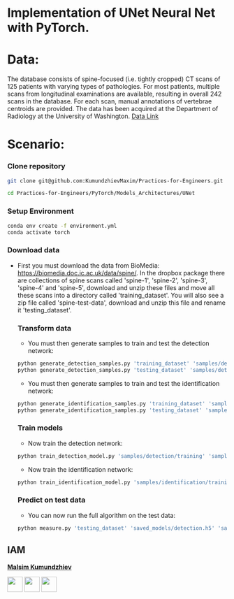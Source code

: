 # Implementation of UNet Neural Net with PyTorch. 

# Data: 
The database consists of spine-focused (i.e. tightly cropped) CT scans of 125 patients with varying types of pathologies. For most patients, multiple scans from longitudinal examinations are available, resulting in overall 242 scans in the database. For each scan, manual annotations of vertebrae centroids are provided. The data has been acquired at the Department of Radiology at the University of Washington.
[Data Link](https://imperialcollegelondon.app.box.com/s/erhcm28aablpy1725lt93xh6pk31ply1)

# Scenario:
### Clone repository
```bash
git clone git@github.com:KumundzhievMaxim/Practices-for-Engineers.git
```
```bash
cd Practices-for-Engineers/PyTorch/Models_Architectures/UNet 
```
### Setup Environment
```bash
conda env create -f environment.yml
conda activate torch
```
### Download data
-  First you must download the data from BioMedia: https://biomedia.doc.ic.ac.uk/data/spine/. In the dropbox package there are collections of spine scans called 'spine-1', 'spine-2', 'spine-3', 'spine-4' and 'spine-5', download and unzip these files and move all these scans into a directory called 'training_dataset'. You will also see a zip file called 'spine-test-data', download and unzip this file and rename it 'testing_dataset'.
    ### Transform data
    - You must then generate samples to train and test the detection network: 
    ```bash
    python generate_detection_samples.py 'training_dataset' 'samples/detection/training'
    python generate_detection_samples.py 'testing_dataset' 'samples/detection/testing' 
    ``` 
    - You must then generate samples to train and test the identification network:
    ```bash
   python generate_identification_samples.py 'training_dataset' 'samples/identification/training' 
   python generate_identification_samples.py 'testing_dataset' 'samples/identification/testing'
    ```
    ### Train models
    - Now train the detection network:
    ```bash
    python train_detection_model.py 'samples/detection/training' 'samples/detection/testing' 'saved_models/detection.h5'
    ```
    - Now train the identification network:
    ```bash
   python train_identification_model.py 'samples/identification/training' 'samples/identification/testing' 'saved_models/identification.h5'
    ```
   ### Predict on test data
   - You can now run the full algorithm on the test data:
   ```bash
   python measure.py 'testing_dataset' 'saved_models/detection.h5' 'saved_models/identification.h5'
   ```
   
   
## IAM
**[Malsim Kumundzhiev](https://github.com/KumundzhievMaxim)**

[<img src="http://i.imgur.com/0o48UoR.png" width="35">](https://github.com/KumundzhievMaxim)             [<img src="https://i.imgur.com/0IdggSZ.png" width="35">](https://www.linkedin.com/in/maksim-kumundzhiev/)             [<img src="https://loading.io/s/icon/vzeour.svg" width="35">](https://www.kaggle.com/maximkumundzhiev)               